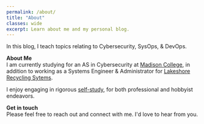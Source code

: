 ```yaml
---
permalink: /about/
title: "About"
classes: wide
excerpt: Learn about me and my personal blog.
---
```


In this blog, I teach topics relating to Cybersecurity, SysOps, & DevOps.

**About Me**  
I am currently studying for an AS in Cybersecurity at [Madison College](https://madisoncollege.edu/academics/programs/cybersecurity-specialist#overview), in addition to working as a Systems Engineer & Administrator for [Lakeshore Recycling Sytems](https://www.lrsrecycles.com/about/).

I enjoy engaging in rigorous [self-study](https://github.com/emerconghaile/learning), for both professional and hobbyist endeavors.

**Get in touch**  
Please feel free to reach out and connect with me. I'd love to hear from you.
